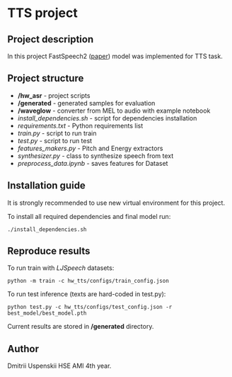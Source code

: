 # TTS project 

## Project description

In this project FastSpeech2 ([paper](https://arxiv.org/pdf/2006.04558.pdf)) model was implemented for TTS task.

## Project structure
- **/hw_asr** - project scripts
- **/generated** - generated samples for evaluation
- **/waveglow** - converter from MEL to audio with example notebook
- _install_dependencies.sh_ - script for dependencies installation
- _requirements.txt_ - Python requirements list
- _train.py_ - script to run train
- _test.py_ - script to run test
- _features_makers.py_ - Pitch and Energy extractors
- _synthesizer.py_ - class to synthesize speech from text
- _preprocess_data.ipynb_ - saves features for Dataset

## Installation guide

It is strongly recommended to use new virtual environment for this project.

To install all required dependencies and final model run:
```shell
./install_dependencies.sh
```

## Reproduce results
To run train with _LJSpeech_ datasets:
```shell
python -m train -c hw_tts/configs/train_config.json
```

To run test inference (texts are hard-coded in test.py):
```shell
python test.py -c hw_tts/configs/test_config.json -r best_model/best_model.pth
```

Current results are stored in **/generated** directory.

## Author
Dmitrii Uspenskii HSE AMI 4th year.

